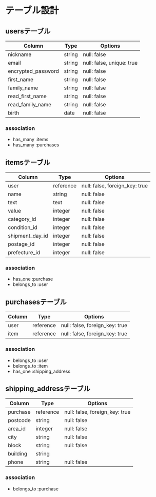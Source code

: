 # テーブル設計

## usersテーブル

| Column             | Type   | Options                   |
| ------------------ | ------ | ------------------------- |
| nickname           | string | null: false               |
| email              | string | null: false, unique: true |
| encrypted_password | string | null: false               |
| first_name         | string | null: false               |
| family_name        | string | null: false               |
| read_first_name    | string | null: false               |
| read_family_name   | string | null: false               |
| birth              | date   | null: false               |

### association
- has_many :items
- has_many :purchases

##  itemsテーブル

| Column          | Type      | Options                        |
| --------------- | --------- | ------------------------------ |
| user            | reference | null: false, foreign_key: true |
| name            | string    | null: false                    |
| text            | text      | null: false                    |
| value           | integer   | null: false                    |
| category_id     | integer   | null: false                    |
| condition_id    | integer   | null: false                    |
| shipment_day_id | integer   | null: false                    |
| postage_id      | integer   | null: false                    |
| prefecture_id   | integer   | null: false                    |

### association
- has_one :purchase
- belongs_to :user

##  purchasesテーブル

| Column | Type      | Options                        |
| ------ | --------- | ------------------------------ |
| user   | reference | null: false, foreign_key: true |
| item   | reference | null: false, foreign_key: true |

### association
- belongs_to :user
- belongs_to :item
- has_one :shipping_address

##  shipping_addressテーブル

| Column   | Type      | Options                        |
| -------- | --------- | ------------------------------ |
| purchase | reference | null: false, foreign_key: true |
| postcode | string    | null: false                    |
| area_id  | integer   | null: false                    |
| city     | string    | null: false                    |
| block    | string    | null: false                    |
| building | string    |                                |
| phone    | string    | null: false                    |

### association
- belongs_to :purchase
